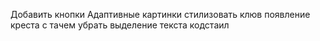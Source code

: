 Добавить кнопки
Адаптивные картинки
стилизовать клюв
появление креста с тачем
убрать выделение текста
кодстаил